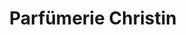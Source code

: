 ---
title: "Parfümerie Christin"
url: /neubrandenburg/parfuemerie-christin-mirabellenstrasse/
shop: Parfümerie
---